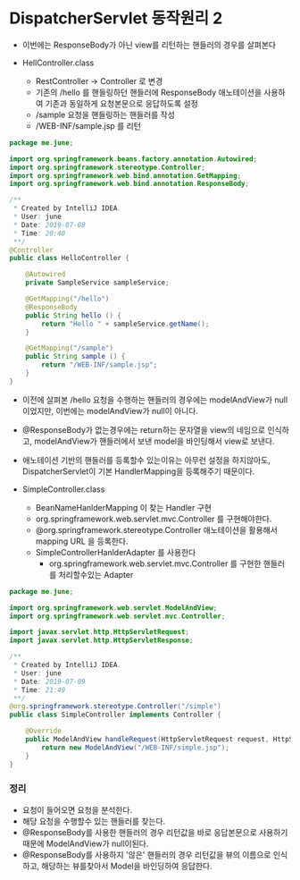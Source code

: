 # DispatcherServlet 동작원리 2
- 이번에는 ResponseBody가 아닌 view를 리턴하는 핸들러의 경우를 살펴본다

- HellController.class
  - RestController -> Controller 로 변경
  - 기존의 /hello 를 핸들링하던 핸들러에 ResponseBody 애노테이션을 사용하여 기존과 동일하게 요청본문으로 응답하도록 설정
  - /sample 요청을 핸들링하는 핸들러를 작성
  - /WEB-INF/sample.jsp 를 리턴
```java
package me.june;

import org.springframework.beans.factory.annotation.Autowired;
import org.springframework.stereotype.Controller;
import org.springframework.web.bind.annotation.GetMapping;
import org.springframework.web.bind.annotation.ResponseBody;

/**
 * Created by IntelliJ IDEA.
 * User: june
 * Date: 2019-07-08
 * Time: 20:40
 **/
@Controller
public class HelloController {

    @Autowired
    private SampleService sampleService;

    @GetMapping("/hello")
    @ResponseBody
    public String hello () {
        return "Hello " + sampleService.getName();
    }

    @GetMapping("/sample")
    public String sample () {
        return "/WEB-INF/sample.jsp";
    }
}
```

- 이전에 살펴본 /hello 요청을 수행하는 핸들러의 경우에는 modelAndView가 null 이었지만, 이번에는 modelAndView가 null이 아니다.
- @ResponseBody가 없는경우에는 return하는 문자열을 view의 네임으로 인식하고, modelAndView가 핸들러에서 보낸 model을 바인딩해서 view로 보낸다.

- 애노테이션 기반의 핸들러를 등록할수 있는이유는 아무런 설정을 하지않아도, DispatcherServlet이 기본 HandlerMapping을 등록해주기 때문이다.


- SimpleController.class
  - BeanNameHanlderMapping 이 찾는 Handler 구현
  - org.springframework.web.servlet.mvc.Controller 를 구현해야한다.
  - @org.springframework.stereotype.Controller 애노테이션을 활용해서 mapping URL 을 등록한다.
  - SimpleControllerHanlderAdapter 를 사용한다
    - org.springframework.web.servlet.mvc.Controller 를 구현한 핸들러를 처리할수있는 Adapter
```java
package me.june;

import org.springframework.web.servlet.ModelAndView;
import org.springframework.web.servlet.mvc.Controller;

import javax.servlet.http.HttpServletRequest;
import javax.servlet.http.HttpServletResponse;

/**
 * Created by IntelliJ IDEA.
 * User: june
 * Date: 2019-07-09
 * Time: 21:49
 **/
@org.springframework.stereotype.Controller("/simple")
public class SimpleController implements Controller {

    @Override
    public ModelAndView handleRequest(HttpServletRequest request, HttpServletResponse response) throws Exception {
        return new ModelAndView("/WEB-INF/simple.jsp");
    }
}
```

### 정리
- 요청이 들어오면 요청을 분석한다.
- 해당 요청을 수행할수 있는 핸들러를 찾는다.
- @ResponseBody를 사용한 핸들러의 경우 리턴값을 바로 응답본문으로 사용하기때문에 ModelAndView가 null이된다.
- @ResponseBody를 사용하지 '않은' 핸들러의 경우 리턴값을 뷰의 이름으로 인식하고, 해당하는 뷰를찾아서 Model을 바인딩하여 응답한다.
